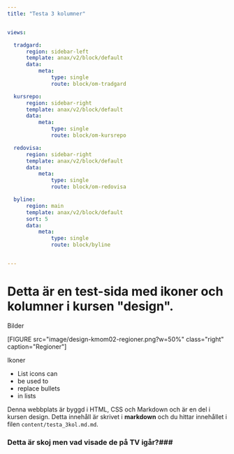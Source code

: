 ```yaml
---
title: "Testa 3 kolumner"


views:

  tradgard:
      region: sidebar-left
      template: anax/v2/block/default
      data:
          meta:
              type: single
              route: block/om-tradgard  

  kursrepo:
      region: sidebar-right
      template: anax/v2/block/default
      data:
          meta:
              type: single
              route: block/om-kursrepo

  redovisa:
      region: sidebar-right
      template: anax/v2/block/default
      data:
          meta:
              type: single
              route: block/om-redovisa

  byline:
      region: main
      template: anax/v2/block/default
      sort: 5
      data:
          meta:
              type: single
              route: block/byline


---
```


Detta är en test-sida med ikoner och kolumner i kursen "design".
==============================================

Bilder

[FIGURE src="image/design-kmom02-regioner.png?w=50%" class="right" caption="Regioner"]

Ikoner

<i class="fas fa-stroopwafel"></i>     <i class="fas fa-stroopwafel fa-spin"></i>

<i class="fas fa-spinner fa-spin fa-3x"></i>

<i class="fas fa-hand-pointer fa-3x"></i>    <i class="fas fa-hand-pointer fa-3x fa-rotate-90"></i>

<i class="fab fa-font-awesome fa-4x fa-rotate-90"></i>   <i class="fab fa-font-awesome fa-6x fa-rotate-2700"></i>

<ul class="fa-ul">
  <li><span class="fa-li" ><i class="fas fa-check-square"></i></span>List icons can</li>
  <li><span class="fa-li"><i class="fas fa-check-square"></i></span>be used to</li>
  <li><span class="fa-li"><i class="fas fa-spinner fa-pulse"></i></span>replace bullets</li>
  <li><span class="fa-li"><i class="fas fa-square"></i></span>in lists</li>
</ul>

Denna webbplats är byggd i HTML, CSS och Markdown och är en del i kursen design.
Detta innehåll är skrivet i **markdown** och du hittar innehållet i filen `content/testa_3kol.md.md`.

### Detta är skoj men vad visade de på TV igår?###
